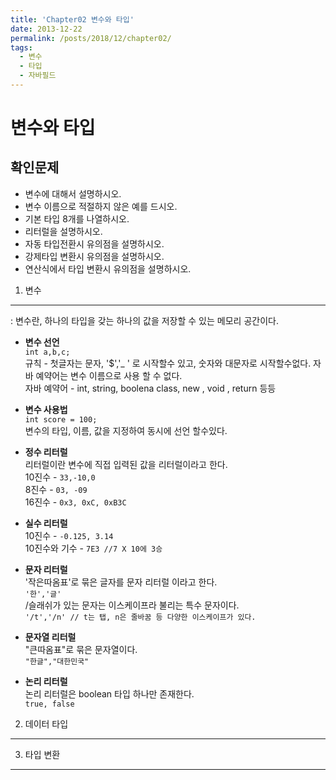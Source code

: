 ```yaml
---
title: 'Chapter02 변수와 타입'
date: 2013-12-22
permalink: /posts/2018/12/chapter02/
tags:
  - 변수
  - 타입
  - 자바필드
---
```



변수와 타입
======

확인문제 
------
* 변수에 대해서 설명하시오.
* 변수 이름으로 적절하지 않은 예를 드시오.
* 기본 타입 8개를 나열하시오.
* 리터럴을 설명하시오.
* 자동 타입전환시 유의점을 설명하시오.
* 강제타입 변환시 유의점을 설명하시오.
* 연산식에서 타입 변환시 유의점을 설명하시오.


1. 변수 
------
: 변수란, 하나의 타입을 갖는 하나의 값을 저장할 수 있는 메모리 공간이다.<br>
- **변수 선언**<br>
 `int a,b,c;`<br>
 규칙 - 첫글자는 문자, '$','_ ' 로 시작할수 있고, 숫자와 대문자로 시작할수없다. 자바 예약어는 변수 이름으로 사용 할 수 없다.<br>
 자바 예약어 - int, string, boolena class, new , void , return 등등<br>

- **변수 사용법**<br>
`int score = 100;`<br>
변수의 타입, 이름, 값을 지정하여 동시에 선언 할수있다.<br>
- **정수 리터럴**<br>
리터럴이란 변수에 직접 입력된 값을 리터럴이라고 한다.<br>
10진수 - `33,-10,0` <br>
8진수 - `03, -09` <br>
16진수 - `0x3, 0xC, 0xB3C`<br> 
- **실수 리터럴**<br>
10진수 - `-0.125, 3.14`<br>
10진수와 기수 - `7E3 //7 X 10에 3승`<br>
- **문자 리터럴**<br>
'작은따옴표'로 묶은 글자를 문자 리터럴 이라고 한다.<br>
 `'한','글'`<br>
 /슬래쉬가 있는 문자는 이스케이프라 불리는 특수 문자이다.<br>
 `'/t','/n' // t는 탭, n은 줄바꿈 등 다양한 이스케이프가 있다.`<br>
- **문자열 리터럴**<br>
 "큰따옴표"로 묶은 문자열이다. <br>
 `"한글","대한민국"`<br>
- **논리 리터럴**<br>
논리 리터럴은 boolean 타입 하나만 존재한다.<br>
  `true, false`<br>





2. 데이터 타입 
------



3. 타입 변환
------



